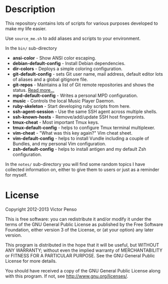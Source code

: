 Description
===========

This repository contains lots of scripts for various purposes 
developed to make my life easier.

Use `source_me.sh` to add aliases and scripts to your environment.

In the `bin/` sub-directory

* **ansi-color** - Show ANSI color escaping.
* **debian-default-config** - Install Debian dependencies.
* **dir-colors** - Deploys a simple coloring configuration.
* **git-default-config** - sets Git user name, mail address, 
  default editor lots of aliases and a global gitignore file.
* **git-repos** - Maintains a list of Git remote repositories and 
shows the status. [Read more...](docs/git-repos.markdown)
* **mpd-default-config** - Writes a personal MPD configuration.
* **music** - Controls the local Music Player Daemon.
* **ruby-skeleton** - Start developing ruby scripts from here.
* **ssh-agent-session** - Use the same SSH agent across multiple 
shells.
* **ssh-known-hosts** - Remove/add/update SSH host fingerprints.
* **tmux-cheat** - Most important Tmux keys.
* **tmux-default-config** - helps to configure Tmux terminal
  multiplexer.
* **vim-cheat** - "What was this key again?" Vim cheat sheet. 
* **vim-default-config** - helps to install Vundle including
  a couple of Bundles, and my personal Vim configuration.
* **zsh-default-config** - helps to install antigen and my
  default Zsh configuration.

In the `notes/` sub-directory you will find some random topics
I have collected information on, either to give them to users
or just as a reminder for myself.

License
=======

Copyright 2012-2013 Victor Penso

This is free software: you can redistribute it
and/or modify it under the terms of the GNU General Public
License as published by the Free Software Foundation,
either version 3 of the License, or (at your option) any
later version.

This program is distributed in the hope that it will be
useful, but WITHOUT ANY WARRANTY; without even the implied
warranty of MERCHANTABILITY or FITNESS FOR A PARTICULAR
PURPOSE. See the GNU General Public License for more details.

You should have received a copy of the GNU General Public
License along with this program. If not, see 
<http://www.gnu.org/licenses/>.
